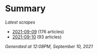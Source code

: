 # Summary
*Latest scrapes*
* [2021-09-09](https://github.com/nuuuwan/news_lk/blob/data/news_lk.2021-09-09.json) (176 articles)
* [2021-09-10](https://github.com/nuuuwan/news_lk/blob/data/news_lk.2021-09-10.json) (93 articles)

*Generated at 12:08PM, September 10, 2021*